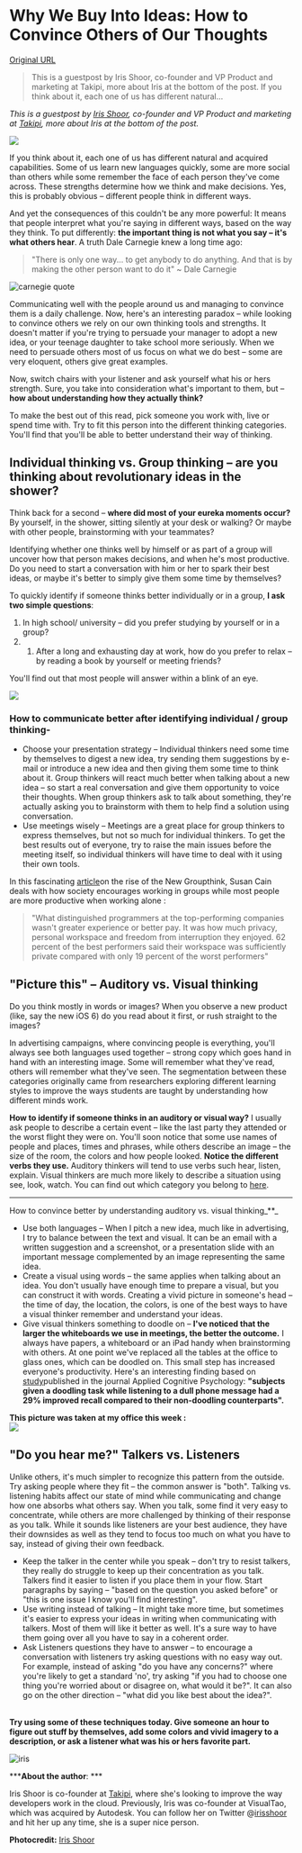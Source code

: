 # Why We Buy Into Ideas: How to Convince Others of Our Thoughts

[Original URL](https://blog.bufferapp.com/why-we-buy-into-ideas-how-to-convince-others-of-our-thoughts)

> This is a guestpost by Iris Shoor, co-founder and VP Product and marketing at Takipi, more about Iris at the bottom of the post. If you think about it, each one of us has different natural...

[]() _This is a guestpost by [Iris Shoor](https://twitter.com/irisshoor), co-founder and VP Product and marketing at [Takipi](http://takipi.com/ "Takipi"), more about Iris at the bottom of the post._

**![](https://lh4.googleusercontent.com/a-WwtCxhXlNy5A-WASRaSCOm7FeMOJKW9mDdNwyvcwgxb3qXlNICAgd8ECzdcjWrizznny0Bm4ymMuL7sNPQ8oZmNaQWwqU74247u49LTJtsbOR5iJr9)**

If you think about it, each one of us has different natural and acquired capabilities. Some of us learn new languages quickly, some are more social than others while some remember the face of each person they've come across. These strengths determine how we think and make decisions. Yes, this is probably obvious – different people think in different ways.

And yet the consequences of this couldn't be any more powerful: It means that people interpret what you're saying in different ways, based on the way they think. To put differently: **the important thing is not what you say – it's what others hear**. A truth Dale Carnegie knew a long time ago:

> "There is only one way... to get anybody to do anything. And that is by making the other person want to do it" ~ Dale Carnegie

![carnegie quote](https://bufferblog-wpengine.netdna-ssl.com/wp-content/uploads/2012/10/pablo-16.png)

Communicating well with the people around us and managing to convince them is a daily challenge. Now, here's an interesting paradox – while looking to convince others we rely on our own thinking tools and strengths. It doesn't matter if you're trying to persuade your manager to adopt a new idea, or your teenage daughter to take school more seriously. When we need to persuade others most of us focus on what we do best – some are very eloquent, others give great examples.

Now, switch chairs with your listener and ask yourself what his or hers strength. Sure, you take into consideration what's important to them, but – **how about understanding how they actually think?**

To make the best out of this read, pick someone you work with, live or spend time with. Try to fit this person into the different thinking categories. You'll find that you'll be able to better understand their way of thinking.

## Individual thinking vs. Group thinking – are you thinking about revolutionary ideas in the shower?

Think back for a second – **where did most of your eureka moments occur?** By yourself, in the shower, sitting silently at your desk or walking? Or maybe with other people, brainstorming with your teammates?

Identifying whether one thinks well by himself or as part of a group will uncover how that person makes decisions, and when he's most productive. Do you need to start a conversation with him or her to spark their best ideas, or maybe it's better to simply give them some time by themselves?

To quickly identify if someone thinks better individually or in a group, **I ask two simple questions**:

1. In high school/ university – did you prefer studying by yourself or in a group?
2. 1. After a long and exhausting day at work, how do you prefer to relax – by reading a book by yourself or meeting friends?

You'll find out that most people will answer within a blink of an eye.

![](https://lh6.googleusercontent.com/irW2MDG8eOSn45-QVxaYHDRd3dapDAze7xnaiKaUAg9i3U71ujZDXAKnmCtpI7vPdWdmKqiSgFToP8YNKOw4Q9Je9ydMc82Z5DusmLB922tW93XxgV6A)

### How to communicate better after identifying individual / group thinking-

- Choose your presentation strategy – Individual thinkers need some time by themselves to digest a new idea, try sending them suggestions by e-mail or introduce a new idea and then giving them some time to think about it. Group thinkers will react much better when talking about a new idea – so start a real conversation and give them opportunity to voice their thoughts. When group thinkers ask to talk about something, they're actually asking you to brainstorm with them to help find a solution using conversation.
- Use meetings wisely – Meetings are a great place for group thinkers to express themselves, but not so much for individual thinkers. To get the best results out of everyone, try to raise the main issues before the meeting itself, so individual thinkers will have time to deal with it using their own tools.

In this fascinating [article](http://www.nytimes.com/2012/01/15/opinion/sunday/the-rise-of-the-new-groupthink.html?pagewanted=1&_r=0)on the rise of the New Groupthink, Susan Cain deals with how society encourages working in groups while most people are more productive when working alone :

> "What distinguished programmers at the top-performing companies wasn't greater experience or better pay. It was how much privacy, personal workspace and freedom from interruption they enjoyed. 62 percent of the best performers said their workspace was sufficiently private compared with only 19 percent of the worst performers"

## "Picture this" – Auditory vs. Visual thinking

Do you think mostly in words or images? When you observe a new product (like, say the new iOS 6) do you read about it first, or rush straight to the images?

In advertising campaigns, where convincing people is everything, you'll always see both languages used together – strong copy which goes hand in hand with an interesting image. Some will remember what they've read, others will remember what they've seen. The segmentation between these categories originally came from researchers exploring different learning styles to improve the ways students are taught by understanding how different minds work.

**How to identify if someone thinks in an auditory or visual way?** I usually ask people to describe a certain event – like the last party they attended or the worst flight they were on. You'll soon notice that some use names of people and places, times and phrases, while others describe an image – the size of the room, the colors and how people looked. **Notice the different verbs they use.** Auditory thinkers will tend to use verbs such hear, listen, explain. Visual thinkers are much more likely to describe a situation using see, look, watch. You can find out which category you belong to [here](http://www.businessballs.com/vaklearningstylestest.htm).

--------------------------------------------------------------------------------

How to convince better by understanding auditory vs. visual thinking_**_

- Use both languages – When I pitch a new idea, much like in advertising, I try to balance between the text and visual. It can be an email with a written suggestion and a screenshot, or a presentation slide with an important message complemented by an image representing the same idea.
- Create a visual using words – the same applies when talking about an idea. You don't usually have enough time to prepare a visual, but you can construct it with words. Creating a vivid picture in someone's head – the time of day, the location, the colors, is one of the best ways to have a visual thinker remember and understand your ideas.
- Give visual thinkers something to doodle on – **I've noticed that the larger the whiteboards we use in meetings, the better the outcome.** I always have papers, a whiteboard or an iPad handy when brainstorming with others. At one point we've replaced all the tables at the office to glass ones, which can be doodled on. This small step has increased everyone's productivity. Here's an interesting finding based on [study](http://phys.org/news154937903.html)published in the journal Applied Cognitive Psychology: **"subjects given a doodling task while listening to a dull phone message had a 29% improved recall compared to their non-doodling counterparts".**

****This picture was taken at my office this week :<br>
![](https://lh5.googleusercontent.com/OjOcx9GQT5edD7kXFhFhGUAC8ZbcV58uklW-szP8NNAwAbH5lmejUwcMq5sxYmsf2574Go_Ls5fqIb32rxwsKnXHzH13nu8tRgEvHOhN95yO_uITSg4)****

## "Do you hear me?" Talkers vs. Listeners

Unlike others, it's much simpler to recognize this pattern from the outside. Try asking people where they fit – the common answer is "both". Talking vs. listening habits affect our state of mind while communicating and change how one absorbs what others say. When you talk, some find it very easy to concentrate, while others are more challenged by thinking of their response as you talk. While it sounds like listeners are your best audience, they have their downsides as well as they tend to focus too much on what you have to say, instead of giving their own feedback.

- Keep the talker in the center while you speak – don't try to resist talkers, they really do struggle to keep up their concentration as you talk. Talkers find it easier to listen if you place them in your flow. Start paragraphs by saying – "based on the question you asked before" or "this is one issue I know you'll find interesting".
- Use writing instead of talking – It might take more time, but sometimes it's easier to express your ideas in writing when communicating with talkers. Most of them will like it better as well. It's a sure way to have them going over all you have to say in a coherent order.
- Ask Listeners questions they have to answer – to encourage a conversation with listeners try asking questions with no easy way out. For example, instead of asking "do you have any concerns?" where you're likely to get a standard 'no', try asking "if you had to choose one thing you're worried about or disagree on, what would it be?". It can also go on the other direction – "what did you like best about the idea?".

**<br>
Try using some of these techniques today. Give someone an hour to figure out stuff by themselves, add some colors and vivid imagery to a description, or ask a listener what was his or hers favorite part.**

![](https://bufferblog-wpengine.netdna-ssl.com/wp-content/uploads/2012/09/iris.jpg "iris")

*****About the author**: ***

Iris Shoor is co-founder at [Takipi](http://takipi.com/), where she's looking to improve the way developers work in the cloud. Previously, Iris was co-founder at VisualTao, which was acquired by Autodesk. You can follow her on Twitter @[irisshoor](https://twitter.com/irisshoor) and hit her up any time, she is a super nice person.

**Photocredit:** [Iris Shoor](http://twitter.com/irisshoor)
